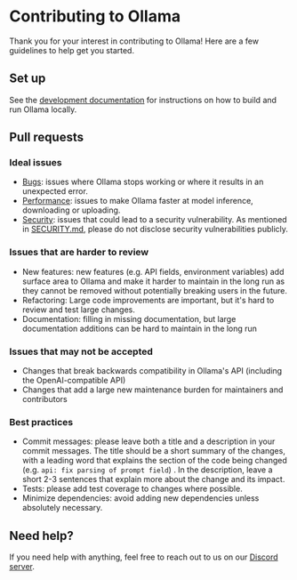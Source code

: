 # Contributing to Ollama

Thank you for your interest in contributing to Ollama! Here are a few guidelines to help get you started.

## Set up

See the [development documentation](./docs/development.md) for instructions on how to build and run Ollama locally.

## Pull requests

### Ideal issues

* [Bugs](https://github.com/ollama/ollama/issues?q=is%3Aissue+is%3Aopen+label%3Abug): issues where Ollama stops working or where it results in an unexpected error.
* [Performance](https://github.com/ollama/ollama/issues?q=is%3Aissue+is%3Aopen+label%3Aperformance): issues to make Ollama faster at model inference, downloading or uploading.
* [Security](https://github.com/ollama/ollama/blob/main/SECURITY.md): issues that could lead to a security vulnerability. As mentioned in [SECURITY.md](https://github.com/ollama/ollama/blob/main/SECURITY.md), please do not disclose security vulnerabilities publicly.

### Issues that are harder to review

* New features: new features (e.g. API fields, environment variables) add surface area to Ollama and make it harder to maintain in the long run as they cannot be removed without potentially breaking users in the future.
* Refactoring: Large code improvements are important, but it's hard to review and test large changes.
* Documentation: filling in missing documentation, but large documentation additions can be hard to maintain in the long run

### Issues that may not be accepted

* Changes that break backwards compatibility in Ollama's API (including the OpenAI-compatible API)
* Changes that add a large new maintenance burden for maintainers and contributors

### Best practices

* Commit messages: please leave both a title and a description in your commit messages. The title should be a short summary of the changes, with a leading word that explains the section of the code being changed (e.g. `api: fix parsing of prompt field`) . In the description, leave a short 2-3 sentences that explain more about the change and its impact.
* Tests: please add test coverage to changes where possible.
* Minimize dependencies: avoid adding new dependencies unless absolutely necessary.

## Need help?

If you need help with anything, feel free to reach out to us on our [Discord server](https://discord.gg/ollama).

